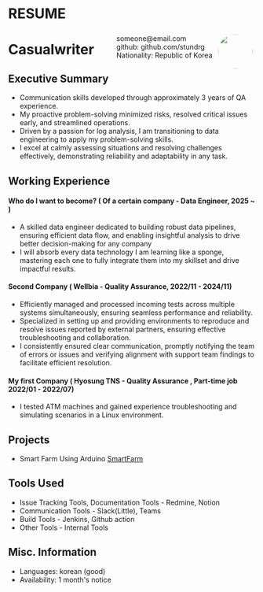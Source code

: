 # RESUME

<img style="float:right;border-radius:50%;width:70px;padding:6px" src="/images/Thats_me.webp">

<span style="float:right;padding:6px"> 
  someone@email.com <br> github: github.com/stundrg  <br> Nationality: Republic of Korea
</span>

# Casualwriter  

## Executive Summary

* Communication skills developed through approximately 3 years of QA experience.
* My proactive problem-solving minimized risks, resolved critical issues early, and streamlined operations.
* Driven by a passion for log analysis, I am transitioning to data engineering to apply my problem-solving skills.
* I excel at calmly assessing situations and resolving challenges effectively, demonstrating reliability and adaptability in any task.

## Working Experience

#### Who do I want to become?  ( Of a certain company - Data Engineer, 2025 ~  ) 

* A skilled data engineer dedicated to building robust data pipelines, ensuring efficient data flow, and enabling insightful analysis to drive better decision-making for any company
* I will absorb every data technology I am learning like a sponge, mastering each one to fully integrate them into my skillset and drive impactful results.

#### Second Company ( Wellbia -  Quality Assurance, 2022/11 - 2024/11) 

* Efficiently managed and processed incoming tests across multiple systems simultaneously, ensuring seamless performance and reliability.
* Specialized in setting up and providing environments to reproduce and resolve issues reported by external partners, ensuring effective troubleshooting and collaboration.
* I consistently ensured clear communication, promptly notifying the team of errors or issues and verifying alignment with support team findings to facilitate efficient resolution.

#### My first Company ( Hyosung TNS - Quality Assurance , Part-time job 2022/01 - 2022/07)

* I tested ATM machines and gained experience troubleshooting and simulating scenarios in a Linux environment.

## Projects 

* Smart Farm Using Arduino [SmartFarm](/pdf/SmartFarm.pdf)

## Tools Used

* Issue Tracking Tools, Documentation Tools - Redmine, Notion
* Communication Tools - Slack(Little), Teams
* Build Tools - Jenkins, Github action
* Other Tools - Internal Tools


## Misc. Information

* Languages: korean (good)
* Availability: 1 month's notice
